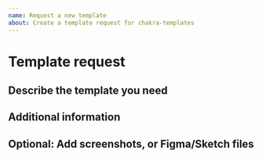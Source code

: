 ```yaml
---
name: Request a new template
about: Create a template request for chakra-templates
---
```


# Template request

## Describe the template you need

## Additional information

## Optional: Add screenshots, or Figma/Sketch files
